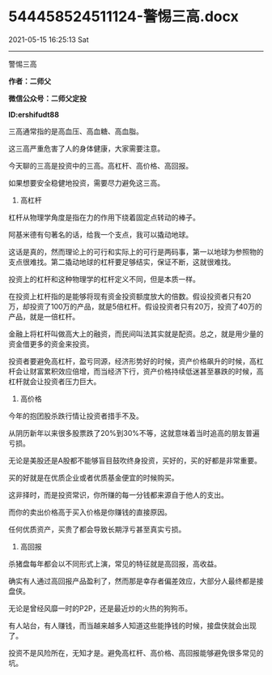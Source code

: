 # 544458524511124-警惕三高.docx

2021-05-15 16:25:13 Sat

----

警惕三高

__作者：二师父__

__微信公众号：二师父定投__

__ID:ershifudt88__

三高通常指的是高血压、高血糖、高血脂。

这三高严重危害了人的身体健康，大家需要注意。

今天聊的三高是投资中的三高。高杠杆、高价格、高回报。

如果想要安全稳健地投资，需要尽力避免这三高。

1. 高杠杆

杠杆从物理学角度是指在力的作用下绕着固定点转动的棒子。

阿基米德有句著名的话，给我一个支点，我可以撬动地球。

这话是真的，然而理论上的可行和实际上的可行是两码事，第一以地球为参照物的支点很难找。第二撬动地球的杠杆要足够结实，保证不断，这就很难找。

投资上的杠杆和这种物理学的杠杆定义不同，但是本质一样。

在投资上杠杆指的是能够将现有资金投资额度放大的倍数。假设投资者只有20万，却投资了100万的产品，就是5倍杠杆。假设投资者只有20万，投资了40万的产品，就是一倍杠杆。

金融上将杠杆叫做高大上的融资，而民间叫法其实就是配资。总之，就是用少量的资金借更多的资金来投资。

投资者要避免高杠杆，盈亏同源，经济形势好的时候，资产价格飙升的时候，高杠杆会让财富累积效应倍增，而当经济下行，资产价格持续低迷甚至暴跌的时候，高杠杆就会让投资者压力巨大。

1. 高价格

今年的抱团股杀跌行情让投资者措手不及。

从阴历新年以来很多股票跌了20%到30%不等，这就意味着当时追高的朋友普遍亏损。

无论是美股还是A股都不能够盲目鼓吹终身投资，买好的，买的好都是非常重要。

买的好就是在优质企业或者优质基金便宜的时候购买。

这非择时，而是投资常识，你所赚的每一分钱都来源自于他人的支出。

而你的卖出价格高于买入价格是你赚钱的直接原因。

任何优质资产，买贵了都会导致长期浮亏甚至真实亏损。

1. 高回报

杀猪盘每年都会以不同形式上演，常见的特征就是高回报，高收益。

确实有人通过高回报产品盈利了，然而那是幸存者偏差效应，大部分人最终都是接盘侠。

无论是曾经风靡一时的P2P，还是最近炒的火热的狗狗币。

有人站台，有人赚钱，而当越来越多人知道这些能挣钱的时候，接盘侠就会出现了。

投资不是风险所在，无知才是。避免高杠杆、高价格、高回报能够避免很多常见的坑。

